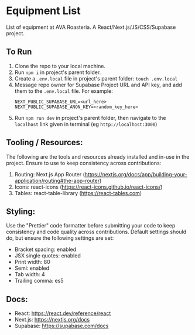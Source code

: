 # Equipment List

List of equipment at AVA Roasteria. A React/Next.js/JS/CSS/Supabase project.

## To Run

1. Clone the repo to your local machine.
2. Run `npm i` in project's parent folder.
3. Create a `.env.local` file in project's parent folder: `touch .env.local`
4. Message repo owner for Supabase Project URL and API key, and add them to the `.env.local` file. For example:
    ```
    NEXT_PUBLIC_SUPABASE_URL=<url_here>
    NEXT_PUBLIC_SUPABASE_ANON_KEY=<random_key_here>
    ```
5. Run `npm run dev` in project's parent folder, then navigate to the `localhost` link given in terminal (eg `http://localhost:3000`)

## Tooling / Resources:

The following are the tools and resources already installed and in-use in the project. Ensure to use to keep consistency across contributions:

1. Routing: Next.js App Router (https://nextjs.org/docs/app/building-your-application/routing#the-app-router)
2. Icons: react-icons (https://react-icons.github.io/react-icons/)
3. Tables: react-table-library (https://react-tables.com)

## Styling:

Use the "Prettier" code formatter before submitting your code to keep consistency and code quality across contributions. Default settings should do, but ensure the following settings are set:

-   Bracket spacing: enabled
-   JSX single quotes: enabled
-   Print width: 80
-   Semi: enabled
-   Tab width: 4
-   Trailing comma: es5

## Docs:

-   React: https://react.dev/reference/react
-   Next.js: https://nextjs.org/docs
-   Supabase: https://supabase.com/docs
